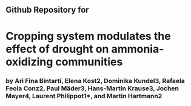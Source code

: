 ## Github Repository for
# Cropping system modulates the effect of drought on ammonia-oxidizing communities

### by Ari Fina Bintarti, Elena Kost2, Dominika Kundel3, Rafaela Feola Conz2, Paul Mäder3, Hans-Martin Krause3, Jochen Mayer4, Laurent Philippot1*, and Martin Hartmann2  
